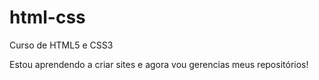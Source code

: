 # html-css
 Curso de HTML5 e CSS3

 Estou aprendendo a criar sites e agora vou gerencias meus repositórios!
